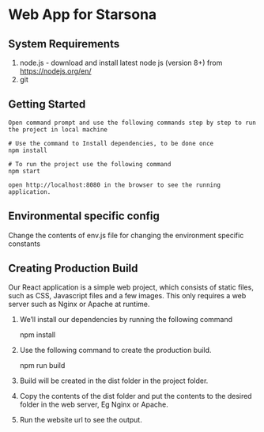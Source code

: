 # Web App for Starsona

## System Requirements
1. node.js - download and install latest node js (version 8+) from https://nodejs.org/en/
2. git 

## Getting Started
```
Open command prompt and use the following commands step by step to run the project in local machine

# Use the command to Install dependencies, to be done once 
npm install

# To run the project use the following command
npm start

open http://localhost:8080 in the browser to see the running application.  

```
## Environmental specific config 
Change the contents of env.js file for changing the environment specific constants

## Creating Production Build
Our React application is a simple web project, which consists of static files, such as CSS, Javascript files and a few images. This only requires a web server such as Nginx or Apache at runtime.

1. We’ll install our dependencies by running the following command

   npm install
2. Use the following command to create the production build.

   npm run build 
2. Build will be created in the dist folder in the project folder.
3. Copy the contents of the dist folder and put the contents to the desired folder in the web server, Eg Nginx or Apache.
4. Run the website url to see the output.


